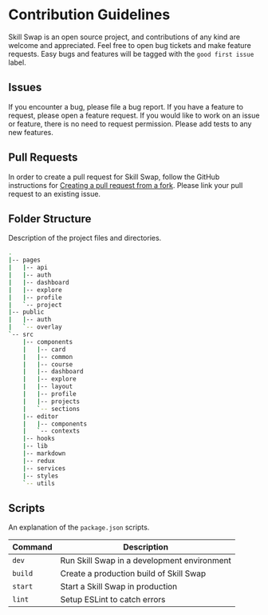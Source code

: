 # Contribution Guidelines

Skill Swap is an open source project, and contributions of any kind are welcome and appreciated. Feel free to open bug tickets and make feature requests. Easy bugs and features will be tagged with the `good first issue` label.

## Issues

If you encounter a bug, please file a bug report. If you have a feature to request, please open a feature request. If you would like to work on an issue or feature, there is no need to request permission. Please add tests to any new features.

## Pull Requests

In order to create a pull request for Skill Swap, follow the GitHub instructions for [Creating a pull request from a fork](https://help.github.com/en/github/collaborating-with-issues-and-pull-requests/creating-a-pull-request-from-a-fork). Please link your pull request to an existing issue.

## Folder Structure

Description of the project files and directories.

```bash
.
|-- pages
|   |-- api
|   |-- auth
|   |-- dashboard
|   |-- explore
|   |-- profile
|   `-- project
|-- public
|   |-- auth
|   `-- overlay
`-- src
    |-- components
    |   |-- card
    |   |-- common
    |   |-- course
    |   |-- dashboard
    |   |-- explore
    |   |-- layout
    |   |-- profile
    |   |-- projects
    |   `-- sections
    |-- editor
    |   |-- components
    |   `-- contexts
    |-- hooks
    |-- lib
    |-- markdown
    |-- redux
    |-- services
    |-- styles
    `-- utils
```

## Scripts

An explanation of the `package.json` scripts.

| Command | Description                                 |
| ------- | ------------------------------------------- |
| `dev`   | Run Skill Swap in a development environment |
| `build` | Create a production build of Skill Swap     |
| `start` | Start a Skill Swap in production            |
| `lint`  | Setup ESLint to catch errors                |
